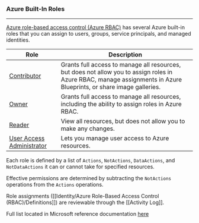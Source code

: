 ### Azure Built-In Roles
---
[Azure role-based access control (Azure RBAC)](https://learn.microsoft.com/en-us/azure/role-based-access-control/overview) has several Azure built-in roles that you can assign to users, groups, service principals, and managed identities.

| Role | Description |
| --- | ---|
|[Contributor](https://learn.microsoft.com/en-us/azure/role-based-access-control/built-in-roles#contributor)|Grants full access to manage all resources, but does not allow you to assign roles in Azure RBAC, manage assignments in Azure Blueprints, or share image galleries.|
|[Owner](https://learn.microsoft.com/en-us/azure/role-based-access-control/built-in-roles#owner)|Grants full access to manage all resources, including the ability to assign roles in Azure RBAC.|
|[Reader](https://learn.microsoft.com/en-us/azure/role-based-access-control/built-in-roles#reader)|View all resources, but does not allow you to make any changes.|
|[User Access Administrator](https://learn.microsoft.com/en-us/azure/role-based-access-control/built-in-roles#user-access-administrator)|Lets you manage user access to Azure resources.|


Each role is defined by a list of `Actions`, `NotActions`, `DataActions`, and `NotDataActions` it can or cannot take for specified resources.

Effective permissions are determined by subtracting the `NotActions` operations from the `Actions` operations.

Role assignments ([[Identity/Azure Role-Based Access Control (RBAC)/Definitions]]) are reviewable through the [[Activity Log]].

Full list located in Microsoft reference documentation [here](https://learn.microsoft.com/en-us/azure/role-based-access-control/built-in-roles)
